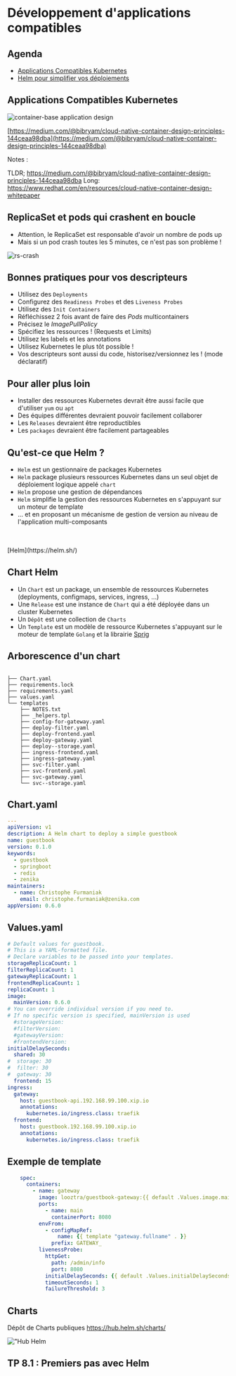 # Développement d'applications compatibles

<!-- .slide: class="page-title" -->



## Agenda

- [Applications Compatibles Kubernetes](#/k8s-ready-apps)
- [Helm pour simplifier vos déploiements](#/helm)



## Applications Compatibles Kubernetes

<!-- .slide: id="k8s-ready-apps" -->

![container-base application design](ressources/container-based--application-design.jpg)

[https://medium.com/@bibryam/cloud-native-container-design-principles-144ceaa98dba](https://medium.com/@bibryam/cloud-native-container-design-principles-144ceaa98dba)


Notes :

TLDR; https://medium.com/@bibryam/cloud-native-container-design-principles-144ceaa98dba
Long: https://www.redhat.com/en/resources/cloud-native-container-design-whitepaper



## ReplicaSet et pods qui crashent en boucle

- Attention, le ReplicaSet est responsable d'avoir un nombre de pods up
- Mais si un pod crash toutes les 5 minutes, ce n'est pas son problème !

![rs-crash](ressources/kubia-rs-pod-crash.png)



## Bonnes pratiques pour vos descripteurs

- Utilisez des `Deployments`
- Configurez des `Readiness Probes` et des `Liveness Probes`
- Utilisez des `Init Containers`
- Réfléchissez 2 fois avant de faire des _Pods_ multicontainers
- Précisez le _ImagePullPolicy_
- Spécifiez les ressources ! (Requests et Limits)
- Utilisez les labels et les annotations
- Utilisez Kubernetes le plus tôt possible !
- Vos descripteurs sont aussi du code, historisez/versionnez les ! (mode déclaratif)



## Pour aller plus loin

<!-- .slide: id="helm" -->

- Installer des ressources Kubernetes devrait être aussi facile que d'utiliser `yum` ou `apt`
- Des équipes différentes devraient pouvoir facilement collaborer
- Les `Releases` devraient être reproductibles
- Les `packages` devraient être facilement partageables



## Qu'est-ce que Helm ?

- `Helm` est un gestionnaire de packages Kubernetes
- `Helm` package plusieurs ressources Kubernetes dans un seul objet de déploiement logique appelé `chart`
- `Helm` propose une gestion de dépendances
- `Helm` simplifie la gestion des ressources Kubernetes en s'appuyant sur un moteur de template
- ... et en proposant un mécanisme de gestion de version au niveau de l'application multi-composants

<br>
<br>
<i class="fa fa-thumbs-o-up" aria-hidden="true"></i> [Helm](https://helm.sh/)



## Chart Helm

- Un `Chart` est un package, un ensemble de ressources Kubernetes (deployments, configmaps, services, ingress, ...)
- Une `Release` est une instance de `Chart` qui a été déployée dans un cluster Kubernetes
- Un `Dépôt` est une collection de `Charts`
- Un `Template` est un modèle de ressource Kubernetes s'appuyant sur le moteur de template `Golang` et la librairie [Sprig](https://godoc.org/github.com/Masterminds/sprig)



## Arborescence d'un chart

```shell

├── Chart.yaml
├── requirements.lock
├── requirements.yaml
├── values.yaml
└── templates
    ├── NOTES.txt
    ├── _helpers.tpl
    ├── config-for-gateway.yaml
    ├── deploy-filter.yaml
    ├── deploy-frontend.yaml
    ├── deploy-gateway.yaml
    ├── deploy--storage.yaml
    ├── ingress-frontend.yaml
    ├── ingress-gateway.yaml
    ├── svc-filter.yaml
    ├── svc-frontend.yaml
    ├── svc-gateway.yaml
    └── svc--storage.yaml
```



## Chart.yaml

```yaml
---
apiVersion: v1
description: A Helm chart to deploy a simple guestbook
name: guestbook
version: 0.1.0
keywords:
  - guestbook
  - springboot
  - redis
  - zenika
maintainers:
  - name: Christophe Furmaniak
    email: christophe.furmaniak@zenika.com
appVersion: 0.6.0
```



## Values.yaml

```yaml
# Default values for guestbook.
# This is a YAML-formatted file.
# Declare variables to be passed into your templates.
storageReplicaCount: 1
filterReplicaCount: 1
gatewayReplicaCount: 1
frontendReplicaCount: 1
replicaCount: 1
image:
  mainVersion: 0.6.0
# You can override individual version if you need to.
# If no specific version is specified, mainVersion is used
  #storageVersion:
  #filterVersion:
  #gatewayVersion:
  #frontendVersion:
initialDelaySeconds:
  shared: 30
#  storage: 30
#  filter: 30
#  gateway: 30
  frontend: 15
ingress:
  gateway:
    host: guestbook-api.192.168.99.100.xip.io
    annotations:
      kubernetes.io/ingress.class: traefik
  frontend:
    host: guestbook.192.168.99.100.xip.io
    annotations:
      kubernetes.io/ingress.class: traefik
```



## Exemple de template

```yaml
    spec:
      containers:
        - name: gateway
          image: looztra/guestbook-gateway:{{ default .Values.image.mainVersion .Values.image.gatewayVersion }}-aio
          ports:
            - name: main
              containerPort: 8080
          envFrom:
            - configMapRef:
                name: {{ template "gateway.fullname" . }}
              prefix: GATEWAY_
          livenessProbe:
            httpGet:
              path: /admin/info
              port: 8080
            initialDelaySeconds: {{ default .Values.initialDelaySeconds.shared .Values.initialDelaySeconds.gateway }}
            timeoutSeconds: 1
            failureThreshold: 3
```



## Charts

Dépôt de Charts publiques <https://hub.helm.sh/charts/>

!["Hub Helm](ressources/screenshot-hub.helm.sh-2018.12.19-11-32-42.png)



## TP 8.1 : Premiers pas avec Helm

<!-- .slide: class="page-tp8" -->



<!-- .slide: class="page-questions" -->
